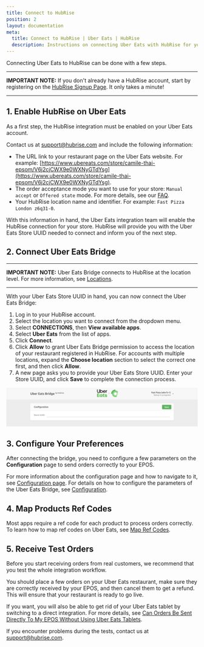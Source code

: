```yaml
---
title: Connect to HubRise
position: 2
layout: documentation
meta:
  title: Connect to HubRise | Uber Eats | HubRise
  description: Instructions on connecting Uber Eats with HubRise for your EPOS to work with other apps as a cohesive whole. Connect apps and synchronise your data.
---
```


Connecting Uber Eats to HubRise can be done with a few steps.

---

**IMPORTANT NOTE:** If you don't already have a HubRise account, start by registering on the [HubRise Signup Page](https://manager.hubrise.com/signup). It only takes a minute!

---

## 1. Enable HubRise on Uber Eats

As a first step, the HubRise integration must be enabled on your Uber Eats account.

Contact us at [support@hubrise.com](mailto:support@hubrise.com) and include the following information:

- The URL link to your restaurant page on the Uber Eats website. For example: [https://www.ubereats.com/store/camile-thai-epsom/V6j2cjCWX9e0WXNyGTdYsg](https://www.ubereats.com/store/camile-thai-epsom/V6j2cjCWX9e0WXNyGTdYsg).
- The order acceptance mode you want to use for your store: `Manual accept` or `Offered state` mode. For more details, see our [FAQ](/apps/uber-eats/faqs/send-orders-to-epos-without-tablet).
- Your HubRise location name and identifier. For example: `Fast Pizza London z6q31-0`.

With this information in hand, the Uber Eats integration team will enable the HubRise connection for your store. HubRise will provide you with the Uber Eats Store UUID needed to connect and inform you of the next step.

## 2. Connect Uber Eats Bridge

---

**IMPORTANT NOTE:** Uber Eats Bridge connects to HubRise at the location level. For more information, see [Locations](/docs/locations/).

---

With your Uber Eats Store UUID in hand, you can now connect the Uber Eats Bridge:

1. Log in to your HubRise account.
1. Select the location you want to connect from the dropdown menu.
1. Select **CONNECTIONS**, then **View available apps**.
1. Select **Uber Eats** from the list of apps.
1. Click **Connect**.
1. Click **Allow** to grant Uber Eats Bridge permission to access the location of your restaurant registered in HubRise. For accounts with multiple locations, expand the **Choose location** section to select the correct one first, and then click **Allow**.
1. A new page asks you to provide your Uber Eats Store UUID. Enter your Store UUID, and click **Save** to complete the connection process.

![Uber Eats store UUID](../images/001-en-store-uuid.png)

## 3. Configure Your Preferences

After connecting the bridge, you need to configure a few parameters on the **Configuration** page to send orders correctly to your EPOS.

For more information about the configuration page and how to navigate to it, see [Configuration page](/apps/uber-eats/user-interface/#configuration-page). For details on how to configure the parameters of the Uber Eats Bridge, see [Configuration](/apps/uber-eats/configuration).

## 4. Map Products Ref Codes

Most apps require a ref code for each product to process orders correctly. To learn how to map ref codes on Uber Eats, see [Map Ref Codes](/apps/uber-eats/map-ref-codes).

## 5. Receive Test Orders

Before you start receiving orders from real customers, we recommend that you test the whole integration workflow.

You should place a few orders on your Uber Eats restaurant, make sure they are correctly received by your EPOS, and then cancel them to get a refund. This will ensure that your restaurant is ready to go live.

If you want, you will also be able to get rid of your Uber Eats tablet by switching to a direct integration.
For more details, see [Can Orders Be Sent Directly To My EPOS Without Using Uber Eats Tablets](/apps/uber-eats/faqs/send-orders-to-epos-without-tablet).

If you encounter problems during the tests, contact us at support@hubrise.com.

